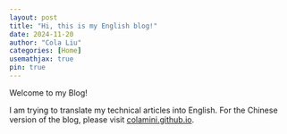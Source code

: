 ```yaml
---
layout: post
title: "Hi, this is my English blog!"
date: 2024-11-20
author: "Cola Liu"
categories: [Home]
usemathjax: true
pin: true
---
```


Welcome to my Blog!

I am trying to translate my technical articles into English. For the Chinese version of the blog, please visit [colamini.github.io](https://colamini.github.io).